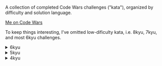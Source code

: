 A collection of completed Code Wars challenges ("kata"), organized by difficulty and solution language.

[Me on Code Wars](https://www.codewars.com/users/rycwilson)

To keep things interesting, I've omitted low-dificulty kata, i.e. 8kyu, 7kyu, and most 6kyu challenges.

<details>
<summary>6kyu</summary>
  <ul>
    <div>
      <a href="https://www.codewars.com/kata/59d0ee709f0cbcf65400003b">Format string of addresses</a>
      &nbsp;&mdash;&nbsp;
      <a href="./typescript/6kyu/format_address_data.ts">typescript</a>
    </div>
  </ul>
</details>

<details>
<summary>5kyu</summary>
  <ul>
    <div>
      <a href="https://www.codewars.com/kata/526d42b6526963598d0004db">Cipher helper</a>
      &nbsp;&mdash;&nbsp;
      <a href="./ruby/5kyu/cipher_helper.rb">ruby</a>
    </div>
    <div>
      <a href="https://www.codewars.com/kata/513e08acc600c94f01000001">RGB to hex</a>
      &nbsp;&mdash;&nbsp;
      <a href="./ruby/5kyu/rgb_to_hex.rb">ruby</a>
    </div>
    <div>
      <a href="https://www.codewars.com/kata/54d512e62a5e54c96200019e">Primes in numbers</a>
      &nbsp;&mdash;&nbsp;
      <a href="./ruby/5kyu/primes_in_numbers.rb">ruby</a>
    </div>
    <div>
      <a href="https://www.codewars.com/kata/515bb423de843ea99400000a">Pagination helper</a>
      &nbsp;&mdash;&nbsp;
      <a href="./ruby/5kyu/pagination_helper.rb">ruby</a>
    </div>
    <div>
      <a href="https://www.codewars.com/kata/5541f58a944b85ce6d00006a">Product of consecutive fibonacci numbers</a>
      &nbsp;&mdash;&nbsp;
      <a href="./python/5kyu/product_fib_numbers.py">python</a>
    </div>
    <div>
      <a href="https://www.codewars.com/kata/54521e9ec8e60bc4de000d6c">Max subarray sum</a>
      &nbsp;&mdash;&nbsp;
      <a href="./python/5kyu/max_subarray_sum.py">python</a>
    </div>
    <div>
      <a href="https://www.codewars.com/kata/514a024011ea4fb54200004b">Extract domain from URL</a>
      &nbsp;&mdash;&nbsp;
      <a href="./python/5kyu/extract_domain_from_url.py">python</a>
    </div>
    <div>
      <a href="https://www.codewars.com/kata/530e15517bc88ac656000716">Rot13 encoding</a>
      &nbsp;&mdash;&nbsp;
      <a href="./python/5kyu/rot_13.py">python</a>
    </div>
    <div>
      <a href="https://www.codewars.com/kata/54a91a4883a7de5d7800009c">String incrementer</a>
      &nbsp;&mdash;&nbsp;
      <a href="./python/5kyu/string_incrementer.py">python</a>
    </div>
  </ul>
</details>

<details>
<summary>4kyu</summary>
  <ul>
    <div>
      <a href="https://www.codewars.com/kata/51c8e37cee245da6b40000bd">Strip comments</a>
      &nbsp;&mdash;&nbsp;
      <a href="./ruby/4kyu/strip_comments.rb">ruby</a>
    </div>
    <div>
      <a href="https://www.codewars.com/kata/51fda2d95d6efda45e00004e">Code Wars ranking system</a>
      &nbsp;&mdash;&nbsp;
      <a href="./ruby/4kyu/ranking_system.rb">ruby</a>
    </div>
    <div>
      <a href="https://www.codewars.com/kata/520446778469526ec0000001">Nested structure comparison</a>
      &nbsp;&mdash;&nbsp;
      <a href="./ruby/4kyu/nested_structure_comparison.rb">ruby</a>
    </div>
  </ul>
</details>